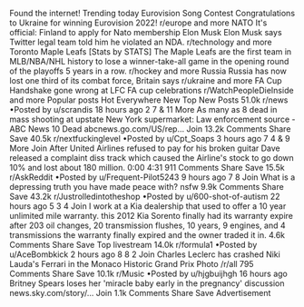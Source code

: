 Found the internet!
Trending today
Eurovision Song Contest
Congratulations to Ukraine for winning Eurovision 2022!
r/europe and more
NATO
It's official: Finland to apply for Nato membership
Elon Musk
Elon Musk says Twitter legal team told him he violated an NDA.
r/technology and more
Toronto Maple Leafs
[Stats by STATS] The Maple Leafs are the first team in MLB/NBA/NHL history to lose a winner-take-all game in the opening round of the playoffs 5 years in a row.
r/hockey and more
Russia
Russia has now lost one third of its combat force, Britain says
r/ukraine and more
FA Cup
Handshake gone wrong at LFC FA cup celebrations
r/WatchPeopleDieInside and more
Popular posts
Hot
Everywhere
New
Top
New Posts
51.0k
r/news
•Posted by
u/scrandis
18 hours ago
2
7
& 11 More
As many as 8 dead in mass shooting at upstate New York supermarket: Law enforcement source - ABC News
10 Dead
abcnews.go.com/US/rep...
Join
13.2k Comments
Share
Save
40.5k
r/nextfuckinglevel
•Posted by
u/Cpt_Soaps
3 hours ago
7
4
& 9 More
Join
After United Airlines refused to pay for his broken guitar Dave released a complaint diss track which caused the Airline's stock to go down 10% and lost about 180 million.
0:00
4:31
911 Comments
Share
Save
15.5k
r/AskReddit
•Posted by
u/Frequent-Pilot5243
9 hours ago
7
8
Join
What is a depressing truth you have made peace with?
nsfw
9.9k Comments
Share
Save
43.2k
r/Justrolledintotheshop
•Posted by
u/600-shot-of-autism
22 hours ago
5
3
4
Join
I work at a Kia dealership that used to offer a 10 year unlimited mile warranty. this 2012 Kia Sorento finally had its warranty expire after 203 oil changes, 20 transmission flushes, 10 years, 9 engines, and 4 transmissions the warranty finally expired and the owner traded it in.
4.6k Comments
Share
Save
Top livestream
14.0k
r/formula1
•Posted by
u/AceBombkick
2 hours ago
8
8
2
Join
Charles Leclerc has crashed Niki Lauda's Ferrari in the Monaco Historic Grand Prix
 Photo /r/all
795 Comments
Share
Save
10.1k
r/Music
•Posted by
u/hjgbuijhgh
16 hours ago
Britney Spears loses her 'miracle baby early in the pregnancy'
discussion
news.sky.com/story/...
Join
1.1k Comments
Share
Save
Advertisement